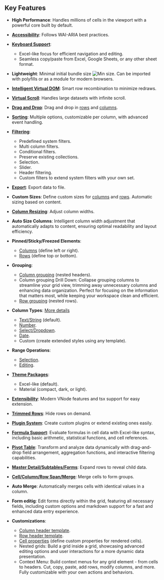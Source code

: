 ## Key Features

- **High Performance**: Handles millions of cells in the viewport with a powerful core built by default.

- **[Accessibility](https://rv-grid.com/guide/wcag)**: Follows WAI-ARIA best practices.

- **[Keyboard Support](https://rv-grid.com/guide/defs#Keyboard)**:
  - Excel-like focus for efficient navigation and editing.
  - Seamless copy/paste from Excel, Google Sheets, or any other sheet format.


- **Lightweight**: Minimal initial bundle size ![Min size](https://badgen.net/bundlephobia/min/@revolist/revogrid@latest). Can be imported with polyfills or as a module for modern browsers.

- **[Intelligent Virtual DOM](https://rv-grid.com/guide/overview#VNode-Reactive-DOM)**: Smart row recombination to minimize redraws.

- **[Virtual Scroll](https://rv-grid.com/guide/viewports)**: Handles large datasets with infinite scroll.

- **[Drag and Drop](https://rv-grid.com/guide/row/order)**: Drag and drop in [rows](https://rv-grid.com/guide/row/order) and [columns](https://rv-grid.com/guide/column/order).

- **[Sorting](https://rv-grid.com/guide/sorting)**: Multiple options, customizable per column, with advanced event handling.

- **[Filtering](https://rv-grid.com/guide/filters)**:
  - Predefined system filters.
  - Multi column filters.
  - Conditional filters.
  - Preserve existing collections.
  - Selection.
  - Slider.
  - Header filtering.
  - Custom filters to extend system filters with your own set.

- **[Export](https://rv-grid.com/guide/export.plugin)**: Export data to file.

- **Custom Sizes**: Define custom sizes for [columns](https://rv-grid.com/guide/column/#Column-Size) and [rows](https://rv-grid.com/guide/row/height). Automatic sizing based on content.

- **[Column Resizing](https://rv-grid.com/guide/column/resize)**: Adjust column widths.
- **Auto Size Columns**: Intelligent column width adjustment that automatically adapts to content, ensuring optimal readability and layout efficiency.

- **Pinned/Sticky/Freezed Elements**:
  - [Columns](https://rv-grid.com/guide/column/pin) (define left or right).
  - [Rows](https://rv-grid.com/guide/row/pin) (define top or bottom).

- **Grouping**:
  - [Column grouping](https://rv-grid.com/guide/column/grouping) (nested headers).
  - Column grouping Drill Down: Collapse grouping columns to streamline your grid view, trimming away unnecessary columns and enhancing data organization. Perfect for focusing on the information that matters most, while keeping your workspace clean and efficient.
  - [Row grouping](https://rv-grid.com/guide/row/grouping) (nested rows).

- **Column Types**: [More details](https://rv-grid.com/guide/column/#Column-Formats)
  - [Text/String](https://rv-grid.com/guide/column/types#String) (default).
  - [Number](https://rv-grid.com/guide/column/types#Number).
  - [Select/Dropdown](https://rv-grid.com/guide/column/types#Select-Dropdown).
  - [Date](https://rv-grid.com/guide/column/types#Date).
  - Custom (create extended styles using any template).

- **Range Operations**:
  - [Selection](https://rv-grid.com/guide/defs#Range).
  - [Editing](https://rv-grid.com/guide/defs#Range-Autofill).

- **[Theme Packages](https://rv-grid.com/guide/theme)**:
  - Excel-like (default).
  - Material (compact, dark, or light).

- **[Extensibility](https://rv-grid.com/guide/jsx.template)**: Modern VNode features and tsx support for easy extension.

- **[Trimmed Rows](https://rv-grid.com/guide/row/#Trimmed-Rows)**: Hide rows on demand.

- **[Plugin System](https://rv-grid.com/guide/plugin/)**: Create custom plugins or extend existing ones easily.

- **[Formula Support](https://rv-grid.com/guide/cell/formula)**: Evaluate formulas in cell data with Excel-like syntax, including basic arithmetic, statistical functions, and cell references.
- **[Pivot Table](https://rv-grid.com/demo/pivot)**: Transform and analyze data dynamically with drag-and-drop field arrangement, aggregation functions, and interactive filtering capabilities.

- **[Master Detail/Subtables/Forms](https://rv-grid.com/guide/row/master.pro)**: Expand rows to reveal child data.
- **[Cell/Column/Row Span/Merge](https://rv-grid.com/guide/cell/merge)**: Merge cells to form groups.
- **Auto Merge**: Automatically merges cells with identical values in a column.
- **Form editig**: Edit forms directly within the grid, featuring all necessary fields, including custom options and markdown support for a fast and enhanced data entry experience.

- **Customizations**:
  - [Column header template](https://rv-grid.com/guide/column/header.template).
  - [Row header template](https://rv-grid.com/guide/row/headers).
  - [Cell properties](https://rv-grid.com/guide/cell/) (define custom properties for rendered cells).
  - Nested grids: Build a grid inside a grid, showcasing advanced editing options and user interactions for a more dynamic data presentation.
  - Context Menu: Build context menus for any grid element - from cells to headers. Cut, copy, paste, add rows, modify columns, and more. Fully customizable with your own actions and behaviors.